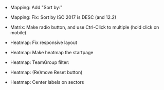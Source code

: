 - Mapping: Add "Sort by:"
- Mapping: Fix: Sort by ISO 2017 is DESC (and 12.2)
- Matrix: Make radio button, and use Ctrl-Click to multiple (hold click on mobile)

- Heatmap: Fix responsive layout
- Heatmap: Make heatmap the startpage
- Heatmap: TeamGroup filter:
- Heatmap: (Re)move Reset button)
- Heatmap: Center labels on sectors
